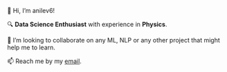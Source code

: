 👋 Hi, I’m anilev6!
 
🔍 **Data Science Enthusiast** with experience in **Physics**\.
 
 💞️ I’m looking to collaborate on any ML, NLP or any other project that might help me to learn. 
 
 📫 Reach me by my [email](mailto:ailevbarg@gmail.com). 

<!---
anilev6/anilev6 is a ✨ special ✨ repository because its `README.md` (this file) appears on your GitHub profile.
You can click the Preview link to take a look at your changes.
--->
